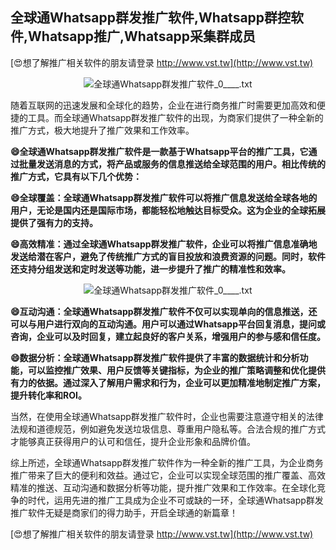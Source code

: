 ## **全球通Whatsapp群发推广软件,Whatsapp群控软件,Whatsapp推广,Whatsapp采集群成员**

[😍想了解推广相关软件的朋友请登录 http://www.vst.tw](http://www.vst.tw)

 <center><img src="https://vst.tw/MP4/tuiguang/png/0.png" alt="全球通Whatsapp群发推广软件_0____.txt"></center>

随着互联网的迅速发展和全球化的趋势，企业在进行商务推广时需要更加高效和便捷的工具。而全球通Whatsapp群发推广软件的出现，为商家们提供了一种全新的推广方式，极大地提升了推广效果和工作效率。

**😄全球通Whatsapp群发推广软件是一款基于Whatsapp平台的推广工具，它通过批量发送消息的方式，将产品或服务的信息推送给全球范围的用户。相比传统的推广方式，它具有以下几个优势：**

**😄全球覆盖：全球通Whatsapp群发推广软件可以将推广信息发送给全球各地的用户，无论是国内还是国际市场，都能轻松地触达目标受众。这为企业的全球拓展提供了强有力的支持。**

**😄高效精准：通过全球通Whatsapp群发推广软件，企业可以将推广信息准确地发送给潜在客户，避免了传统推广方式的盲目投放和浪费资源的问题。同时，软件还支持分组发送和定时发送等功能，进一步提升了推广的精准性和效率。**

 <center><img src="https://vst.tw/MP4/tuiguang/png/3.png" alt="全球通Whatsapp群发推广软件_0____.txt"></center>

**😄互动沟通：全球通Whatsapp群发推广软件不仅可以实现单向的信息推送，还可以与用户进行双向的互动沟通。用户可以通过Whatsapp平台回复消息，提问或咨询，企业可以及时回复，建立起良好的客户关系，增强用户的参与感和信任度。**

**😄数据分析：全球通Whatsapp群发推广软件提供了丰富的数据统计和分析功能，可以监控推广效果、用户反馈等关键指标，为企业的推广策略调整和优化提供有力的依据。通过深入了解用户需求和行为，企业可以更加精准地制定推广方案，提升转化率和ROI。**

当然，在使用全球通Whatsapp群发推广软件时，企业也需要注意遵守相关的法律法规和道德规范，例如避免发送垃圾信息、尊重用户隐私等。合法合规的推广方式才能够真正获得用户的认可和信任，提升企业形象和品牌价值。

综上所述，全球通Whatsapp群发推广软件作为一种全新的推广工具，为企业商务推广带来了巨大的便利和效益。通过它，企业可以实现全球范围的推广覆盖、高效精准的推送、互动沟通和数据分析等功能，提升推广效果和工作效率。在全球化竞争的时代，运用先进的推广工具成为企业不可或缺的一环，全球通Whatsapp群发推广软件无疑是商家们的得力助手，开启全球通的新篇章！

[😍想了解推广相关软件的朋友请登录 http://www.vst.tw](http://www.vst.tw)



